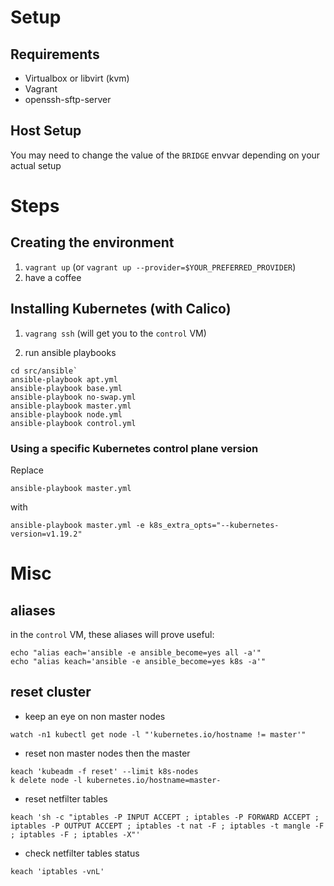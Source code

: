 # Setup

## Requirements

- Virtualbox or libvirt (kvm)
- Vagrant
- openssh-sftp-server

## Host Setup

You may need to change the value of the `BRIDGE` envvar depending on your actual setup


# Steps

## Creating the environment

1. `vagrant up` (or `vagrant up --provider=$YOUR_PREFERRED_PROVIDER`)
1. have a coffee


## Installing Kubernetes (with Calico)

1. `vagrang ssh` (will get you to the `control` VM)

1. run ansible playbooks
 ```
cd src/ansible`
ansible-playbook apt.yml
ansible-playbook base.yml
ansible-playbook no-swap.yml
ansible-playbook master.yml
ansible-playbook node.yml
ansible-playbook control.yml
 ```
### Using a specific Kubernetes control plane version

Replace 
```
ansible-playbook master.yml
```
with 
```
ansible-playbook master.yml -e k8s_extra_opts="--kubernetes-version=v1.19.2"
```


# Misc

## aliases

in the `control` VM, these aliases will prove useful:
```
echo "alias each='ansible -e ansible_become=yes all -a'"  
echo "alias keach='ansible -e ansible_become=yes k8s -a'" 
```


## reset cluster

- keep an eye on non master nodes
 ```
watch -n1 kubectl get node -l "'kubernetes.io/hostname != master'"
 ```

- reset non master nodes then the master
 ```
keach 'kubeadm -f reset' --limit k8s-nodes
k delete node -l kubernetes.io/hostname=master-
 ```

- reset netfilter tables
 ```
keach 'sh -c "iptables -P INPUT ACCEPT ; iptables -P FORWARD ACCEPT ; iptables -P OUTPUT ACCEPT ; iptables -t nat -F ; iptables -t mangle -F ; iptables -F ; iptables -X"'
 ```

- check netfilter tables status
 ```
keach 'iptables -vnL'
 ```

